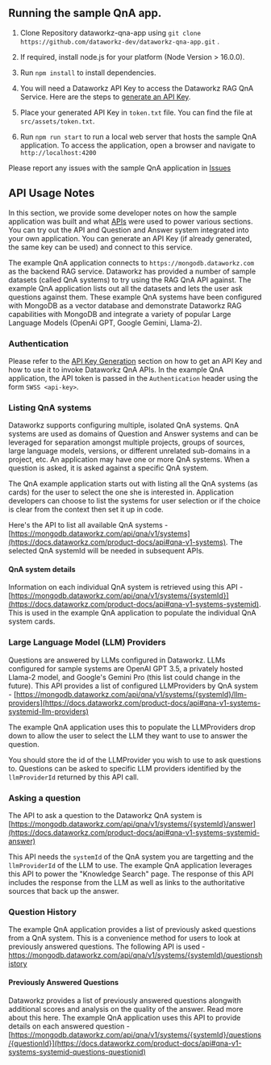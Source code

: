 ## Running the sample QnA app.

1. Clone Repository dataworkz-qna-app using `git clone https://github.com/dataworkz-dev/dataworkz-qna-app.git` .

2. If required, install node.js for your platform (Node Version > 16.0.0).

3. Run `npm install` to install dependencies.

4. You will need a Dataworkz API Key to access the Dataworkz RAG QnA Service. Here are the steps to [generate an API Key](generate-api-key).

5. Place your generated API Key in `token.txt` file. 
You can find the file at `src/assets/token.txt`.

6. Run `npm run start` to run a local web server that hosts the sample QnA application. To access the application, open a browser and navigate to `http://localhost:4200`
   
Please report any issues with the sample QnA application in [Issues](https://github.com/dataworkz-dev/dataworkz-qna-app/issues) 


## API Usage Notes
In this section, we provide some developer notes on how the sample application was built and what [APIs](https://docs.dataworkz.com/product-docs/api) were used to power various sections. You can try out the API and Question and Answer system integrated into your own application. You can generate an API Key (if already generated, the same key can be used) and connect to this service.

The example QnA application connects to `https://mongodb.dataworkz.com` as the backend RAG service. Dataworkz has provided a number of sample datasets (called QnA systems) to try using the RAG QnA API against. The example QnA application lists out all the datasets and lets the user ask questions against them. These example QnA systems have been configured with MongoDB as a vector database and demonstrate Dataworkz RAG capabilities with MongoDB and integrate a variety of popular Large Language Models (OpenAi GPT, Google Gemini, Llama-2).

### Authentication
Please refer to the [API Key Generation](https://docs.dataworkz.com/product-docs/api-key-generation/generate-api-key-in-dataworkz) section on how to get an API Key and how to use it to invoke Dataworkz QnA APIs. In the example QnA application, the API token is passed in the `Authentication` header using the form `SWSS <api-key>`.

### Listing QnA systems
Dataworkz supports configuring multiple, isolated QnA systems. QnA systems are used as domains of Question and Answer systems and can be leveraged for separation amongst multiple projects, groups of sources, large language models, versions, or different unrelated sub-domains in a project, etc. An application may have one or more QnA systems. When a question is asked, it is asked against a specific QnA system. 

The QnA example application  starts out with listing all the QnA systems (as cards) for the user to select the one she is interested in. Application developers can choose to list the systems for user selection or if the choice is clear from the context then set it up in code. 

Here's the API to list all available QnA systems - [https://mongodb.dataworkz.com/api/qna/v1/systems](https://docs.dataworkz.com/product-docs/api#qna-v1-systems).
The selected QnA systemId will be needed in subsequent APIs.

#### QnA system details
Information on each individual QnA system is retrieved using this API - [https://mongodb.dataworkz.com/api/qna/v1/systems/{systemId}](https://docs.dataworkz.com/product-docs/api#qna-v1-systems-systemid). This is used in the example QnA application to populate the individual QnA system cards.

### Large Language Model (LLM) Providers
Questions are answered by LLMs configured in Dataworkz. LLMs configured for sample systems are OpenAI GPT 3.5, a privately hosted Llama-2 model, and Google's Gemini Pro (this list could change in the future). This API provides a list of configured LLMProviders by QnA system - [https://mongodb.dataworkz.com/api/qna/v1/systems/{systemId}/llm-providers](https://docs.dataworkz.com/product-docs/api#qna-v1-systems-systemid-llm-providers)

The example QnA application uses this to populate the LLMProviders drop down to allow the user to select the LLM they want to use to answer the question.

You should store the id of the LLMProvider you wish to use to ask questions to. Questions can be asked to specific LLM providers identified by the `llmProviderId` returned by this API call.

### Asking a question
The API to ask a question to the Dataworkz QnA system is [https://mongodb.dataworkz.com/api/qna/v1/systems/{systemId}/answer](https://docs.dataworkz.com/product-docs/api#qna-v1-systems-systemid-answer)

This API needs the `systemId` of the QnA system you are targetting and the `llmProviderId` of the LLM to use. The example QnA application leverages this API to power the "Knowledge Search" page. The response of this API includes the response from the LLM as well as links to the authoritative sources that back up the answer.

### Question History
The example QnA application provides a list of previously asked questions from a QnA system. This is a convenience method for users to look at previously answered questions. The following API is used - [https://mongodb.dataworkz.com/api/qna/v1/systems/{systemId)/questionshistory](https://mongodb.dataworkz.com/api/qna/v1/systems/{systemId}/questionshistory)

#### Previously Answered Questions
Dataworkz provides a list of previously answered questions alongwith additional scores and analysis on the quality of the answer. Read more about this here. The example QnA application uses this API to provide details on each answered question - [https://mongodb.dataworkz.com/api/qna/v1/systems/{systemId}/questions/{questionId}](https://docs.dataworkz.com/product-docs/api#qna-v1-systems-systemid-questions-questionid)



